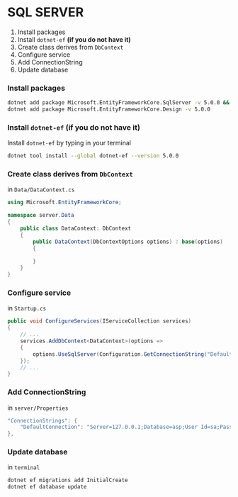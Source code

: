 # SQL SERVER
1. Install packages
1. Install `dotnet-ef` **(if you do not have it)**
1. Create class derives from `DbContext`
1. Configure service
1. Add ConnectionString
1. Update database

### Install packages
```sh
dotnet add package Microsoft.EntityFrameworkCore.SqlServer -v 5.0.0 &&
dotnet add package Microsoft.EntityFrameworkCore.Design -v 5.0.0
```
### Install `dotnet-ef` **(if you do not have it)**
Install `dotnet-ef` by typing in your terminal
```sh
dotnet tool install --global dotnet-ef --version 5.0.0
```
### Create class derives from `DbContext`
in `Data/DataContext.cs`
```cs
using Microsoft.EntityFrameworkCore;

namespace server.Data
{
	public class DataContext: DbContext
	{
		public DataContext(DbContextOptions options) : base(options)
		{
			
		}
	}
}
```
### Configure service
in `Startup.cs`
```cs
public void ConfigureServices(IServiceCollection services)
{
    // ...
    services.AddDbContext<DataContext>(options =>
    {
        options.UseSqlServer(Configuration.GetConnectionString("DefaultConnection"));
    });
    // ...
}
```
### Add ConnectionString
in `server/Properties`
```cs
"ConnectionStrings": {
    "DefaultConnection": "Server=127.0.0.1;Database=asp;User Id=sa;Password=CHANGE_ME_PLS"
},
```
### Update database
in `terminal`
```sh
dotnet ef migrations add InitialCreate
dotnet ef database update 
```
